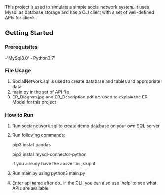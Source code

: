 
This project is used to simulate a simple social network system. It uses Mysql as database storage and has a CLI client with a set of well-defined APIs for clients.

## Getting Started
### Prerequisites
-'MySql8.0'
-'Python3.7'


### File Usage
1. SocialNetwork.sql is used to create database and tables and appropriate data
2. main.py in the set of API file
3. ER_Diagram.jpg and ER_Description.pdf are used to explain the ER Model for this project

### How to Run
1. Run socialnetwork.sql to create demo database on your own SQL server
2. Run following commands: 
    
    pip3 install pandas 
    
    pip3 install mysql-connector-python
    
    if you already have the above libs, skip it
3. Run main.py using python3 main.py
4. Enter api name after do_ in the CLI, you can also use 'help' to see what APIs are available

